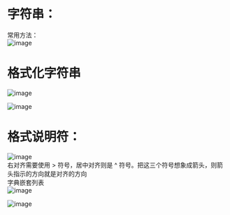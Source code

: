 # 字符串：  
常用方法：  
![image](https://github.com/user-attachments/assets/0efa5fbc-5181-4c1f-ac8f-5247c5e8e7a9)  
# 格式化字符串  
![image](https://github.com/user-attachments/assets/7e564997-705f-4e98-ba17-3b4a05df9685)  

![image](https://github.com/user-attachments/assets/ef0ef633-6ff3-4ddf-98a4-530dc6d4d21a)  
# 格式说明符：
![image](https://github.com/user-attachments/assets/f49f05cb-4132-4637-8e73-1c635841d6a6)   
右对齐需要使用 > 符号，居中对齐则是 ^ 符号。把这三个符号想象成箭头，则箭头指示的方向就是对齐的方向  
字典嵌套列表  
![image](https://github.com/user-attachments/assets/7ef3f52a-4926-4e2d-a6ff-f6fc3fbb1d3e)  

![image](https://github.com/user-attachments/assets/cc3cc44b-87fb-4bb7-ba7e-2124025060ed)  










